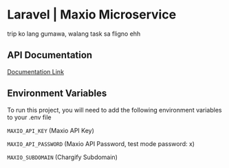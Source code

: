 
# Laravel | Maxio Microservice

trip ko lang gumawa, walang task sa fligno ehh


## API Documentation

[Documentation Link](https://{YOUR_APP_URL}/docs)


## Environment Variables

To run this project, you will need to add the following environment variables to your .env file

`MAXIO_API_KEY` (Maxio API Key)

`MAXIO_API_PASSWORD` (Maxio API Password, test mode password: x)

`MAXIO_SUBDOMAIN` (Chargify Subdomain)

